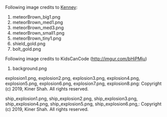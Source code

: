 Following image credits to [Kenney](www.kenney.nl):
1. meteorBrown_big1.png
2. meteorBrown_med1.png
3. meteorBrown_med3.png
4. meteorBrown_small1.png
5. meteorBrown_tiny1.png
6. shield_gold.png
7. bolt_gold.png

Following image credits to KidsCanCode (http://imgur.com/bHiPMju)
1. background.png

explosion1.png, explosion2.png, explosion3.png, explosion4.png, explosion5.png, explosion6.png, explosion7.png, explosion8.png: Copyright (c) 2019, Kiner Shah. All rights reserved.

ship_explosion1.png, ship_explosion2.png, ship_explosion3.png, ship_explosion4.png, ship_explosion5.png, ship_explosion6.png,: Copyright (c) 2019, Kiner Shah. All rights reserved.